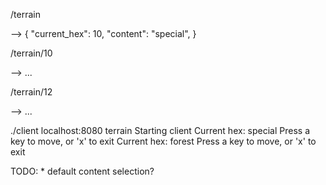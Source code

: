 /terrain

-->
{
    "current_hex": 10,
    "content": "special",
}

/terrain/10

--> ...

/terrain/12

--> ...

./client localhost:8080 terrain
Starting client
Current hex: special
Press a key to move, or 'x' to exit
Current hex: forest
Press a key to move, or 'x' to exit

TODO:
    * default content selection?